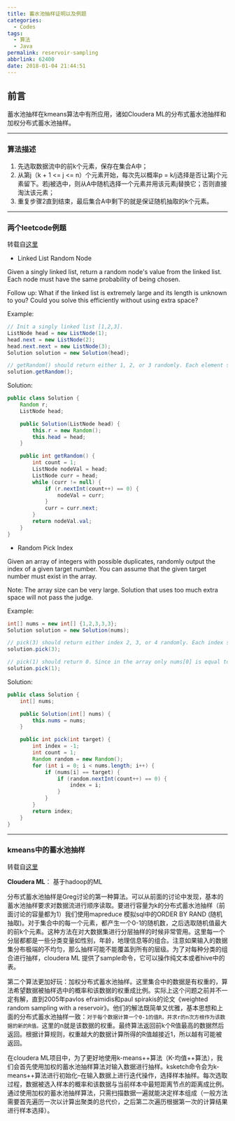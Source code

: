```yaml
---
title: 蓄水池抽样证明以及例题
categories:
  - Codes
tags:
  - 算法
  - Java
permalink: reservoir-sampling
abbrlink: 62400
date: 2018-01-04 21:44:51
---
```


<h2 id="intro">前言</h2>蓄水池抽样在kmeans算法中有所应用，诸如Cloudera ML的分布式蓄水池抽样和加权分布式蓄水池抽样。


<!-- more -->

---------------

### 算法描述

1. 先选取数据流中的前k个元素，保存在集合A中；
1. 从第j（k + 1 <= j <= n）个元素开始，每次先以概率p = k/j选择是否让第j个元素留下。若j被选中，则从A中随机选择一个元素并用该元素j替换它；否则直接淘汰该元素；
1. 重复步骤2直到结束，最后集合A中剩下的就是保证随机抽取的k个元素。

---

### 两个leetcode例题

转载自[这里](https://www.jianshu.com/p/63f6cf19923d)

- Linked List Random Node

Given a singly linked list, return a random node's value from the linked list. Each node must have the same probability of being chosen.

Follow up:
What if the linked list is extremely large and its length is unknown to you? Could you solve this efficiently without using extra space?

Example:

``` java
// Init a singly linked list [1,2,3].
ListNode head = new ListNode(1);
head.next = new ListNode(2);
head.next.next = new ListNode(3);
Solution solution = new Solution(head);

// getRandom() should return either 1, 2, or 3 randomly. Each element should have equal probability of returning.
solution.getRandom();
```

Solution:

``` java
public class Solution {
    Random r;
    ListNode head;

    public Solution(ListNode head) {
        this.r = new Random();
        this.head = head;
    }

    public int getRandom() {
        int count = 1;
        ListNode nodeVal = head;
        ListNode curr = head;
        while (curr != null) {
            if (r.nextInt(count++) == 0) {
                nodeVal = curr;
            }
            curr = curr.next;
        }
        return nodeVal.val;
    }
}
```

- Random Pick Index

Given an array of integers with possible duplicates, randomly output the index of a given target number. You can assume that the given target number must exist in the array.

Note:
The array size can be very large. Solution that uses too much extra space will not pass the judge.

Example:

``` java
int[] nums = new int[] {1,2,3,3,3};
Solution solution = new Solution(nums);

// pick(3) should return either index 2, 3, or 4 randomly. Each index should have equal probability of returning.
solution.pick(3);

// pick(1) should return 0. Since in the array only nums[0] is equal to 1.
solution.pick(1);
```

Solution:

``` java
public class Solution {
    int[] nums;

    public Solution(int[] nums) {
        this.nums = nums;
    }

    public int pick(int target) {
        int index = -1;
        int count = 1;
        Random random = new Random();
        for (int i = 0; i < nums.length; i++) {
            if (nums[i] == target) {
                if (random.nextInt(count++) == 0) {
                    index = i;
                }
            }
        }
        return index;
    }
}
```

---

### kmeans中的蓄水池抽样

转载自[这里](http://blog.jobbole.com/42550/)

**Cloudera ML**： 基于hadoop的ML

分布式蓄水池抽样是Greg讨论的第一种算法。可以从前面的讨论中发现，基本的蓄水池抽样要求对数据流进行顺序读取。要进行容量为k的分布式蓄水池抽样（前面讨论的容量都为1）我们使用mapreduce 模拟sql中的ORDER BY RAND (随机抽取)。对于集合中的每一个元素，都产生一个0-1的随机数，之后选取随机值最大的前k个元素。这种方法在对大数据集进行分层抽样的时候非常管用。这里每一个分层都都是一些分类变量如性别，年龄，地理信息等的组合。注意如果输入的数据集分布极端的不均匀，那么抽样可能不能覆盖到所有的层级。为了对每种分类的组合进行抽样，cloudera ML 提供了sample命令，它可以操作纯文本或者hive中的表。

第二个算法更加好玩：加权分布式蓄水池抽样。这里集合中的数据是有权重的，算法希望数据被抽样选中的概率和该数据的权重成比例。实际上这个问题之前并不一定有解，直到2005年pavlos efraimidis和paul spirakis的论文《weighted random sampling with a reservoir》。他们的解法既简单又优雅，基本思想和上面的分布式蓄水池抽样一致：`对于每个数据计算一个0-1的值R，并求r的n次方根作为该数据的新的R值。`这里的n就是该数据的权重。最终算法返回前k个R值最高的数据然后返回。根据计算规则，权重越大的数据计算所得的R值越接近1，所以越有可能被返回。

在cloudera ML项目中，为了更好地使用k-means++算法（K-均值++算法），我们会首先使用加权的蓄水池抽样算法对输入数据进行抽样。ksketch命令会为k-means++算法进行初始化–在输入数据上进行迭代操作，选择样本抽样。每次选取过程，数据被选入样本的概率和该数据与当前样本中最短距离节点的距离成比例。通过使用加权的蓄水池抽样算法，只需扫描数据一遍就能决定样本组成（一般方法需要首先遍历一次以计算出聚类的总代价，之后第二次遍历根据第一次的计算结果进行样本选择）。